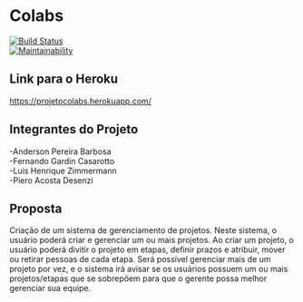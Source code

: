 # Colabs

[![Build Status](https://travis-ci.com/Zimmerr/Colabs.svg?branch=master)](https://travis-ci.com/Zimmerr/ProjetoESI)\
[![Maintainability](https://api.codeclimate.com/v1/badges/002e6204c3ece91011a9/maintainability)](https://codeclimate.com/github/Zimmerr/ProjetoESI/maintainability)

## Link para o Heroku
https://projetocolabs.herokuapp.com/

## Integrantes do Projeto
-Anderson Pereira Barbosa\
-Fernando Gardin Casarotto\
-Luis Henrique Zimmermann\
-Piero Acosta Desenzi

## Proposta
   Criação de um sistema de gerenciamento de projetos. Neste sistema, o usuário poderá criar e gerenciar um ou mais projetos. Ao criar um projeto, o usuário poderá divitir o projeto em etapas, definir prazos e atribuir, mover ou retirar pessoas de cada etapa. Será possível gerenciar mais de um projeto por vez, e o sistema irá avisar se os usuários possuem um ou mais projetos/etapas que se sobrepõem para que o gerente possa melhor gerenciar sua equipe.
